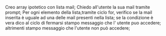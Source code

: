<!-- MAIL -->
Creo array ipotetico con lista mail;
Chiedo all'utente la sua mail tramite prompt;
Per ogni elemento della lista,tramite ciclo for, verifico se la mail inserita è uguale ad una delle mail presenti nella lista;
se la condizione è vera
dico al ciclo di fermarsi
stampo messaggio che l' utente puo accedere;
altrimenti
stampo messaggio che l'utente non può accedere;


